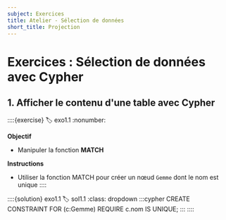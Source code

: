 ```yaml
---
subject: Exercices
title: Atelier - Sélection de données
short_title: Projection
---
```


# Exercices : Sélection de données avec Cypher

## 1. Afficher le contenu d'une table avec Cypher
::::{exercise}
:label: exo1.1
:nonumber:

**Objectif**
- Manipuler la fonction **MATCH**

**Instructions**
- Utiliser la fonction MATCH pour créer un nœud `Gemme` dont le nom est unique
::::

::::{solution} exo1.1
:label: sol1.1
:class: dropdown
:::cypher
CREATE CONSTRAINT FOR (c:Gemme) REQUIRE c.nom IS UNIQUE;
:::
::::
